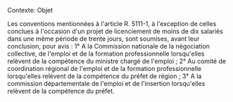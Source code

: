 Contexte: Objet

Les conventions mentionnées à l'article R. 5111-1, à l'exception de celles conclues à l'occasion d'un projet de licenciement de moins de dix salariés dans une même période de trente jours, sont soumises, avant leur conclusion, pour avis : 1° A la Commission nationale de la négociation collective, de l'emploi et de la formation professionnelle lorsqu'elles relèvent de la compétence du ministre chargé de l'emploi ; 2° Au comité de coordination régional de l'emploi et de la formation professionnelle lorsqu'elles relèvent de la compétence du préfet de région ; 3° A la commission départementale de l'emploi et de l'insertion lorsqu'elles relèvent de la compétence du préfet.